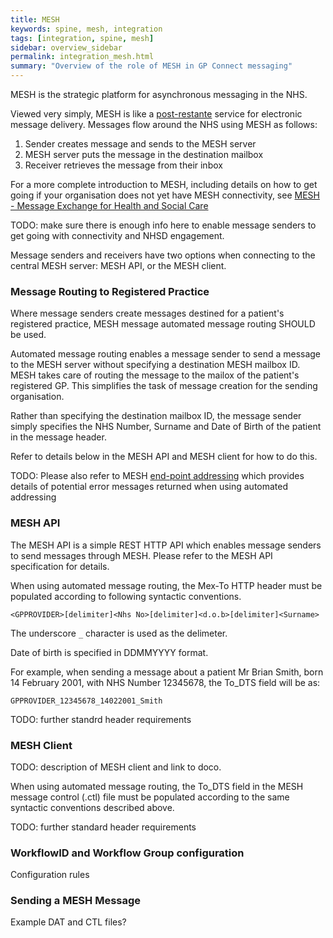 ```yaml
---
title: MESH
keywords: spine, mesh, integration
tags: [integration, spine, mesh]
sidebar: overview_sidebar
permalink: integration_mesh.html
summary: "Overview of the role of MESH in GP Connect messaging"
---
```


MESH is the strategic platform for asynchronous messaging in the NHS.

Viewed very simply, MESH is like a [post-restante](https://en.wikipedia.org/wiki/Poste_restante) service for electronic message delivery. Messages flow around the NHS using MESH as follows:

1. Sender creates message and sends to the MESH server
2. MESH server puts the message in the destination mailbox
3. Receiver retrieves the message from their inbox

For a more complete introduction to MESH, including details on how to get going if your organisation does not yet have MESH connectivity, see [MESH - Message Exchange for Health and Social Care]()

TODO: make sure there is enough info here to enable message senders to get going with connectivity and NHSD engagement.

Message senders and receivers have two options when connecting to the central MESH server: MESH API, or the MESH client.



### Message Routing to Registered Practice ###

Where message senders create messages destined for a patient's registered practice, MESH message automated message routing SHOULD be used.

Automated message routing enables a message sender to send a message to the
MESH server without specifying a destination MESH mailbox ID. MESH takes care of routing the message to the mailox of the patient's registered GP. This simplifies the task of message creation for the sending organisation.

Rather than specifying the destination mailbox ID, the message sender simply specifies the NHS Number, Surname and Date of Birth of the patient in the message header.

Refer to details below in the MESH API and MESH client for how to do this. 


TODO: Please also refer to MESH [end-point addressing]() which provides details of potential error messages returned when using automated addressing

### MESH API ###

The MESH API is a simple REST HTTP API which enables message senders to send messages through MESH. Please refer to the MESH API specification for details.

When using automated message routing, the Mex-To HTTP header must be populated according to following syntactic conventions.

`<GPPROVIDER>[delimiter]<Nhs No>[delimiter]<d.o.b>[delimiter]<Surname>`

The underscore `_` character is used as the delimeter.

Date of birth is specified in DDMMYYYY format.

For example, when sending a message about a patient Mr Brian Smith, born 14 February 2001, with NHS Number 12345678, the To_DTS field will be as:

`GPPROVIDER_12345678_14022001_Smith`

TODO: further standrd header requirements

### MESH Client ###

TODO: description of MESH client and link to doco.

When using automated message routing, the To_DTS field in the MESH message control (.ctl) file must be populated according to the same syntactic conventions described above.

TODO: further standard header requirements

### WorkflowID and Workflow Group configuration ###

Configuration rules

### Sending a MESH Message ###

Example DAT and CTL files?




